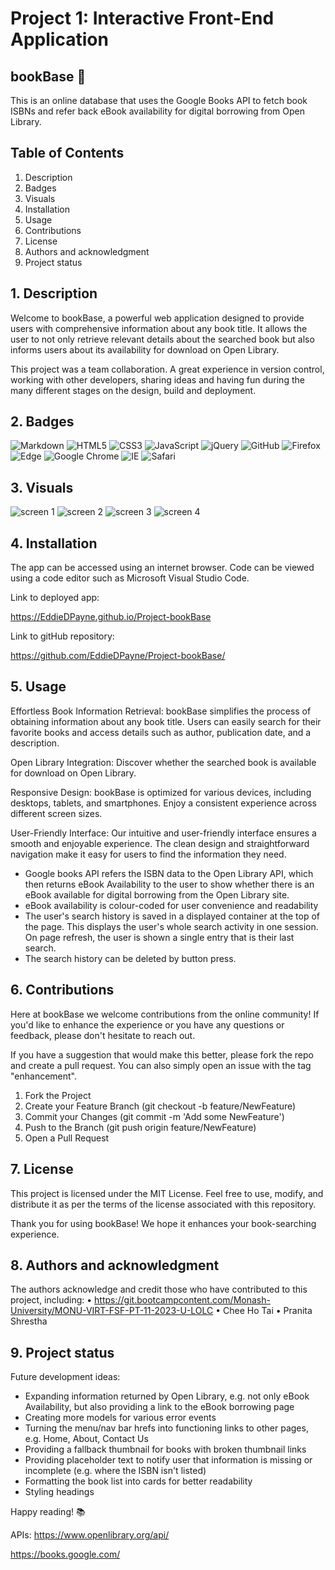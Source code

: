 # Project 1: Interactive Front-End Application

## bookBase 📕

This is an online database that uses the Google Books API to fetch book ISBNs and refer back eBook availability for digital borrowing from Open Library.

## Table of Contents

1. Description
2. Badges
3. Visuals
4. Installation
5. Usage
6. Contributions
7. License
8. Authors and acknowledgment
9. Project status

## 1. Description

Welcome to bookBase, a powerful web application designed to provide users with comprehensive information about any book title. It allows the user to not only retrieve relevant details about the searched book but also informs users about its availability for download on Open Library.

This project was a team collaboration. A great experience in version control, working with other developers, sharing ideas and having fun during the many different stages on the design, build and deployment.

## 2. Badges

![Markdown](https://img.shields.io/badge/markdown-%23000000.svg?style=for-the-badge&logo=markdown&logoColor=white)
![HTML5](https://img.shields.io/badge/html5-%23E34F26.svg?style=for-the-badge&logo=html5&logoColor=white)
![CSS3](https://img.shields.io/badge/css3-%231572B6.svg?style=for-the-badge&logo=css3&logoColor=white)
![JavaScript](https://img.shields.io/badge/javascript-%23323330.svg?style=for-the-badge&logo=javascript&logoColor=%23F7DF1E)
![jQuery](https://img.shields.io/badge/jquery-%230769AD.svg?style=for-the-badge&logo=jquery&logoColor=white)
![GitHub](https://img.shields.io/badge/github-%23121011.svg?style=for-the-badge&logo=github&logoColor=white)
![Firefox](https://img.shields.io/badge/Firefox-FF7139?style=for-the-badge&logo=Firefox-Browser&logoColor=white)
![Edge](https://img.shields.io/badge/Edge-0078D7?style=for-the-badge&logo=Microsoft-edge&logoColor=white)
![Google Chrome](https://img.shields.io/badge/Google%20Chrome-4285F4?style=for-the-badge&logo=GoogleChrome&logoColor=white)
![IE](https://img.shields.io/badge/Internet%20Explorer-0076D6?style=for-the-badge&logo=Internet%20Explorer&logoColor=white)
![Safari](https://img.shields.io/badge/Safari-000000?style=for-the-badge&logo=Safari&logoColor=white)


## 3. Visuals

![screen 1](https://github.com/EddieDPayne/Project-bookBase/assets/139626561/0b5c0b3c-6a69-4412-9f3b-001524b78c44)
![screen 2](https://github.com/EddieDPayne/Project-bookBase/assets/139626561/f6f66d02-a9d6-4b2c-ab4a-7e6d0c097311)
![screen 3](https://github.com/EddieDPayne/Project-bookBase/assets/139626561/858c9499-b297-42af-beb8-604e311ac56f)
![screen 4](https://github.com/EddieDPayne/Project-bookBase/assets/139626561/99ad1994-6fd1-4199-9aa7-505707d038fe)


## 4. Installation

The app can be accessed using an internet browser. Code can be viewed using a code editor such as Microsoft Visual Studio Code.

Link to deployed app:

https://EddieDPayne.github.io/Project-bookBase

Link to gitHub repository:

https://github.com/EddieDPayne/Project-bookBase/


## 5. Usage

Effortless Book Information Retrieval: bookBase simplifies the process of obtaining information about any book title. Users can easily search for their favorite books and access details such as author, publication date, and a description.

Open Library Integration: Discover whether the searched book is available for download on Open Library.

Responsive Design: bookBase is optimized for various devices, including desktops, tablets, and smartphones. Enjoy a consistent experience across different screen sizes.

User-Friendly Interface: Our intuitive and user-friendly interface ensures a smooth and enjoyable experience. The clean design and straightforward navigation make it easy for users to find the information they need.

- Google books API refers the ISBN data to the Open Library API, which then returns eBook Availability to the user to show whether there is an eBook available for digital borrowing from the Open Library site.
- eBook availability is colour-coded for user convenience and readability
- The user's search history is saved in a displayed container at the top of the page. This displays the user's whole search activity in one session. On page refresh, the user is shown a single entry that is their last search.
- The search history can be deleted by button press.

## 6. Contributions
Here at bookBase we welcome contributions from the online community! If you'd like to enhance the experience or you have any questions or feedback, please don't hesitate to reach out.

If you have a suggestion that would make this better, please fork the repo and create a pull request. You can also simply open an issue with the tag "enhancement". 
1.	Fork the Project
2.	Create your Feature Branch (git checkout -b feature/NewFeature)
3.	Commit your Changes (git commit -m 'Add some NewFeature')
4.	Push to the Branch (git push origin feature/NewFeature)
5.	Open a Pull Request

## 7. License

This project is licensed under the MIT License. Feel free to use, modify, and distribute it as per the terms of the license associated with this repository.

Thank you for using bookBase! We hope it enhances your book-searching experience.

## 8. Authors and acknowledgment

The authors acknowledge and credit those who have contributed to this project, including:
•	https://git.bootcampcontent.com/Monash-University/MONU-VIRT-FSF-PT-11-2023-U-LOLC
•	Chee Ho Tai
•	Pranita Shrestha

## 9. Project status

Future development ideas:

- Expanding information returned by Open Library, e.g. not only eBook Availability, but also providing a link to the eBook borrowing page
- Creating more models for various error events
- Turning the menu/nav bar hrefs into functioning links to other pages, e.g. Home, About, Contact Us
- Providing a fallback thumbnail for books with broken thumbnail links
- Providing placeholder text to notify user that information is missing or incomplete (e.g. where the ISBN isn't listed)
- Formatting the book list into cards for better readability
- Styling headings


Happy reading! 📚

APIs:
https://www.openlibrary.org/api/

https://books.google.com/
